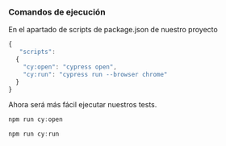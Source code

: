 ### Comandos de ejecución

En el apartado de scripts de package.json de nuestro proyecto

```typescript
{
   "scripts": 
  {
    "cy:open": "cypress open",
    "cy:run": "cypress run --browser chrome"
  }
}
```

Ahora será más fácil ejecutar nuestros tests.
```typescript
npm run cy:open 

npm run cy:run 
```